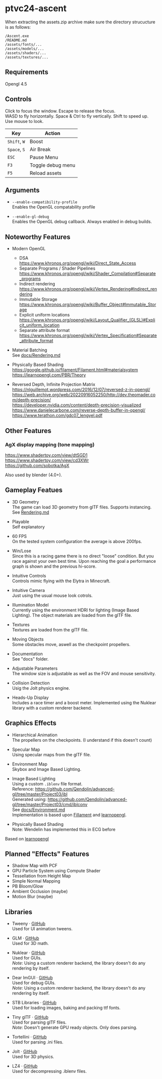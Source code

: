 # ptvc24-ascent

When extracting the assets.zip archive make sure the directory strucucture is as follows:

```
/Ascent.exe
/README.md
/assets/fonts/...
/assets/models/...
/assets/shaders/...
/assets/textures/...
```

## Requirements

Opengl 4.5

## Controls

Click to focus the window. Escape to release the focus.  
WASD to fly horizontally. Space & Ctrl to fly vertically. Shift to speed up.  
Use mouse to look.  

| Key          | Action            |
| ------------ | ----------------- |
| `Shift`, `W` | Boost             |
| `Space`, `S` | Air Break         |
| `ESC`        | Pause Menu        |
| `F3`         | Toggle debug menu |
| `F5`         | Reload assets     |

## Arguments
- `--enable-compatibility-profile`  
Enables the OpenGL compatability profile

- `--enable-gl-debug`  
Enables the OpenGL debug callback. Always enabled in debug builds.

## Noteworthy Features

- Modern OpenGL  
  - DSA  
  https://www.khronos.org/opengl/wiki/Direct_State_Access
  - Separate Programs / Shader Pipelines  
  https://www.khronos.org/opengl/wiki/Shader_Compilation#Separate_programs
  - Indirect rendering  
  https://www.khronos.org/opengl/wiki/Vertex_Rendering#Indirect_rendering
  - Immutable Storage  
  https://www.khronos.org/opengl/wiki/Buffer_Object#Immutable_Storage  
  - Explicit uniform locations  
  https://www.khronos.org/opengl/wiki/Layout_Qualifier_(GLSL)#Explicit_uniform_location
  - Separate attribute format  
  https://www.khronos.org/opengl/wiki/Vertex_Specification#Separate_attribute_format

- Material Batching  
See [docs/Rendering.md](./docs/Rendering.md)

- Physically Based Shading  
https://google.github.io/filament/Filament.html#materialsystem  
https://learnopengl.com/PBR/Theory

- Reversed Depth, Infinite Projection Matrix  
https://nlguillemot.wordpress.com/2016/12/07/reversed-z-in-opengl/  
https://web.archive.org/web/20220916052250/http://dev.theomader.com/depth-precision/  
https://developer.nvidia.com/content/depth-precision-visualized  
https://www.danielecarbone.com/reverse-depth-buffer-in-opengl/  
https://www.terathon.com/gdc07_lengyel.pdf

## Other Features

### AgX display mapping (tone mapping)
https://www.shadertoy.com/view/dtSGD1  
https://www.shadertoy.com/view/cd3XWr  
https://github.com/sobotka/AgX  

Also used by blender (4.0+).

## Gameplay Featues

- 3D Geometry  
The game can load 3D geometry from glTF files.
Supports instancing.
See [Rendering.md](Rendering.md)

- Playable  
Self explanatory

- 60 FPS  
On the tested system configuration the average is above 200fps.

- Win/Lose  
Since this is a racing game there is no direct "loose" condition.
But you race against your own best time.
Upon reaching the goal a performance graph is shown and the previous hi-score.

- Intuitive Controls  
Controls mimic flying with the Elytra in Minecraft.

- Intuitive Camera  
Just using the usual mouse look cotrols.

- Illumination Model  
Currently using the environment HDRI for lighting (Image Based Lighting).
The object materials are loaded from the glTF file.

- Textures  
Textures are loaded from the glTF file.

- Moving Objects  
Some obstacles move, aswell as the checkpoint propellers.

- Documentation  
See "docs" folder.

- Adjustable Parameters  
The window size is adjustable as well as the FOV and mouse sensitivity.

- Collision Detection  
Usig the Jolt physics engine.

- Heads-Up Display  
Includes a race timer and a boost meter.
Implemented using the Nuklear library with a custom renderer backend.

## Graphics Effects

- Hierarchical Animation  
The propellers on the checkpoints. (I understand if this doesn't count)

- Specular Map  
Using specular maps from the glTF file.

- Environment Map  
Skybox and Image Based Lighting.

- Image Based Lighting  
Using a custom `.iblenv` file format.  
Reference: https://github.com/Qendolin/advanced-gl/tree/master/Project03/ibl  
Generated using: https://github.com/Qendolin/advanced-gl/tree/master/Project03/cmd/iblconv  
See [docs/Environment.md](./docs/Environment.md)  
Implementation is based upon
[Fillament](https://google.github.io/filament/Filament.html)
and [learnopengl](https://learnopengl.com/PBR/IBL/Diffuse-irradiance).

- Physically Based Shading  
Note: Wendelin has implemented this in ECG before

Based on [learnopengl](https://learnopengl.com/PBR/Theory)

## Planned "Effects" Features

- Shadow Map with PCF
- GPU Particle System using Compute Shader
- Tessellation from Height Map
- Simple Normal Mapping
- PB Bloom/Glow
- Ambient Occlusion (maybe)
- Motion Blur (maybe)

## Libraries

- Tweeny · [GitHub](https://github.com/mobius3/tweeny)  
  Used for UI animation tweens.

- GLM · [GitHub](https://github.com/g-truc/glm)  
  Used for 3D math.

- Nuklear · [GitHub](https://github.com/Immediate-Mode-UI/Nuklear)  
  Used for GUIs.  
  *Note*: Using a custom renderer backend, the library doesn't do any rendering by itself.

- Dear ImGUI · [GitHub](https://github.com/ocornut/imgui)  
  Used for debug GUIs.  
  *Note*: Using a custom renderer backend, the library doesn't do any rendering by itself.

- STB Libraries · [GitHub](https://github.com/nothings/stb)  
  Used for loading images, baking and packing ttf fonts.

- Tiny glTF · [GitHub](https://github.com/syoyo/tinygltf)  
  Used for parsing glTF files.  
  *Note*: Doesn't generate GPU ready objects. Only does parsing.

- Tortellini · [GitHub](https://github.com/Qix-/tortellini)  
  Used for parsing .ini files.

- Jolt · [GitHub](https://github.com/jrouwe/JoltPhysics)  
  Used for 3D physics.

- LZ4 · [GitHub](https://github.com/lz4/lz4)  
  Used for decompressing .iblenv files.


